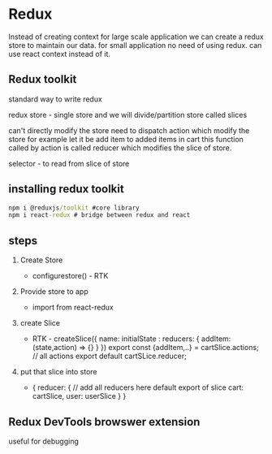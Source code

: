 # Redux

Instead of creating context for large scale application we can create a redux store to maintain our data.
for small application no need of using redux. can use react context instead of it.

## Redux toolkit

standard way to write redux

redux store - single store and we will divide/partition store called slices

can't directly modify the store need to dispatch action which modify the store for example let it be add item to added items in cart this function called by action is called reducer which modifies the slice of store.

selector - to read from slice of store

## installing redux toolkit

```cmd
npm i @reduxjs/toolkit #core library
npm i react-redux # bridge between redux and react
```

## steps

1. Create Store

    - configurestore() - RTK

2. Provide  store to app

    - <Provider store = {store}> import from react-redux

3. create Slice

    - RTK - createSIice({
            name:
            initialState :
            reducers: {
                addItem: (state,action) => {}
            }
        })
        export const {addItem,..} = cartSlice.actions; // all actions
        export default cartSLice.reducer;

4. put that slice into store
    - {
        reducer: { // add all reducers here default export of slice
            cart: cartSlice,
            user: userSlice
        }
    }

## Redux DevTools browswer extension

useful for debugging
